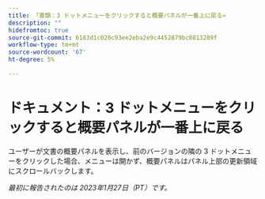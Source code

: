 ```yaml
---
title: 「書類：3 ドットメニューをクリックすると概要パネルが一番上に戻る»
description: ""
hidefromtoc: true
source-git-commit: 6183d1c028c93ee2eba2e9c4452879bc8813289f
workflow-type: tm+mt
source-wordcount: '67'
ht-degree: 5%

---
```



# ドキュメント：3 ドットメニューをクリックすると概要パネルが一番上に戻る

ユーザーが文書の概要パネルを表示し、前のバージョンの隣の 3 ドットメニューをクリックした場合、メニューは開かず、概要パネルはパネル上部の更新領域にスクロールバックします。

_最初に報告されたのは 2023年1月27日（PT）です。_

